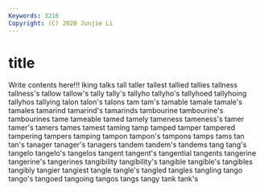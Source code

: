 ```yaml
---
Keywords: 3216
Copyright: (C) 2020 Junjie Li
---
```


# title

Write contents here!!!
lking 
talks
tall 
taller 
tallest 
tallied 
tallies 
tallness 
tallness's 
tallow 
tallow's 
tally
tally's 
tallyho 
tallyho's 
tallyhoed 
tallyhoing 
tallyhos 
tallying 
talon 
talon's 
talons
tam 
tam's 
tamable 
tamale 
tamale's 
tamales 
tamarind 
tamarind's 
tamarinds 
tambourine
tambourine's 
tambourines 
tame 
tameable 
tamed 
tamely 
tameness 
tameness's 
tamer 
tamer's
tamers 
tames 
tamest 
taming 
tamp 
tamped 
tamper 
tampered 
tampering 
tampers
tamping 
tampon 
tampon's 
tampons 
tamps 
tams 
tan 
tan's 
tanager 
tanager's
tanagers 
tandem 
tandem's 
tandems 
tang 
tang's 
tangelo 
tangelo's 
tangelos 
tangent
tangent's 
tangential 
tangents 
tangerine 
tangerine's 
tangerines 
tangibility 
tangibility's 
tangible 
tangible's
tangibles 
tangibly 
tangier 
tangiest 
tangle 
tangle's 
tangled 
tangles 
tangling 
tango
tango's 
tangoed 
tangoing 
tangos 
tangs 
tangy 
tank 
tank's 
